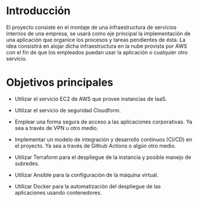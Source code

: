 # Introducción

El proyecto consiste en el montaje de una infraestructura de servicios internos de una empresa, se usará como eje principal la implementación de una aplicación que organice los procesos y tareas pendientes de ésta. La idea consistirá en alojar dicha infraestructura en la nube provista por AWS con el fin de que los empleados puedan usar la aplicación o cualquier otro servicio.

# Objetivos principales

- Utilizar el servicio EC2 de AWS que provee instancias de IaaS.

- Utilizar el servicio de seguridad Cloudform.

- Emplear una forma segura de acceso a las aplicaciones corporativas. Ya sea a través de VPN u otro medio.

- Implementar un modelo de integración y desarrollo continuos (CI/CD) en el proyecto. Ya sea a través de Github Actions o algún otro medio.

- Utilizar Terraform para el despliegue de la instancia y posible manejo de subredes.

- Utilizar Ansible para la configuración de la máquina virtual.

- Utilizar Docker para la automatización del despliegue de las aplicaciones usando contenedores. 
